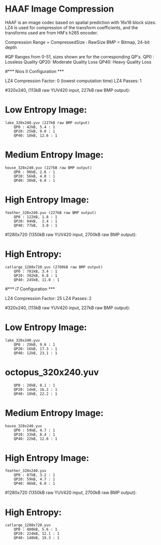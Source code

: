 # HAAF Image Compression


HAAF is an image codec based on spatial prediction with 16x16 block sizes. LZ4 is used for compression of the transform coefficients, and the transforms used are from HM's h265 encoder.

Compression Range = CompressedSize : RawSize
BMP = Bitmap, 24-bit depth

#QP Ranges from 0-51, sizes shown are for the corresponding QP's.
QP0 : Lossless Quality
QP20: Moderate Quality Loss
QP40: Heavy Quality Loss

#*** Nios II Configuration ***

LZ4 Compression Factor: 0 (lowest computation time)
LZ4 Passes: 1

#320x240, (113kB raw YUV420 input, 227kB raw BMP output):
#  Low Entropy Image:
  	lake_320x240.yuv (227kB raw BMP output)
  		QP0 : 42kB, 5.4 : 1
  		QP20: 25kB, 9.0 : 1
  		QP40: 18kB, 12.6 : 1
  
#  Medium Entropy Image:
  	house_320x240.yuv (227kB raw BMP output)
  		QP0 : 90kB, 2.6 : 1
  		QP20: 56kB, 4.0 : 1
  		QP40: 38kB, 6.0 : 1
  
#  High Entropy Image:
  	feather_320x240.yuv (227kB raw BMP output)
  		QP0 : 122kB, 1.8 : 1
  		QP20: 94kB,  2.4 : 1
  		QP40: 77kB,  3.0 : 1
  
#1280x720 (1350kB raw YUV420 input, 2700kB raw BMP output):
#  High Entropy:
  	catlarge_1280x720.yuv (2700kB raw BMP output)
  		QP0 : 781kB, 3.4 : 1
  		QP20: 392kB, 6.8 : 1
  		QP40: 245kB, 11.0 : 1

#*** i7 Configuration ***
 
LZ4 Compression Factor: 25
LZ4 Passes: 2

#320x240, (113kB raw YUV420 input, 227kB raw BMP output):
#  Low Entropy Image:
  	lake_320x240.yuv
  		QP0 : 29kB, 9.6 : 1
  		QP20: 16kB, 17.3 : 1
  		QP40: 12kB, 23.1 : 1
  		
#  	octopus_320x240.yuv
  		QP0 : 28kB, 8.1 : 1
  		QP20: 14kB, 16.2 : 1
  		QP40: 10kB, 22.2 : 1
  
#  Medium Entropy Image:
  	house_320x240.yuv
  		QP0 : 59kB, 4.7 : 1
  		QP20: 33kB, 8.4 : 1
  		QP40: 22kB, 12.6 : 1
  
#  High Entropy Image:
  	feather_320x240.yuv
  		QP0 : 87kB, 3.2 : 1
  		QP20: 59kB, 4.7 : 1
  		QP40: 46kB, 6.0 : 1

#1280x720 (1350kB raw YUV420 input, 2700kB raw BMP output):
#  High Entropy:
  	catlarge_1280x720.yuv
  		QP0 : 480kB, 5.6 : 1
  		QP20: 224kB, 12.1 : 1
  		QP40: 140kB, 19.3 : 1
